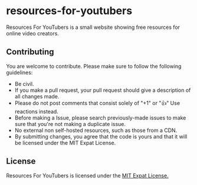 # resources-for-youtubers
Resources For YouTubers is a small website showing free resources for online video creators.

## Contributing
You are welcome to contribute. Please make sure to follow the following guidelines:

* Be civil.
* If you make a pull request, your pull request should give a description of all changes made.
* Please do not post comments that consist solely of "+1" or "👍" Use reactions instead.
* Before making a Issue, please search previously-made issues to make sure that you're not making a duplicate issue.
* No external non self-hosted resources, such as those from a CDN.
* By submitting changes, you agree that the code is yours and that it will be licensed under the MIT Expat License.

## License
Resources For YouTubers is licensed under the [MIT Expat License.](LICENSE)
